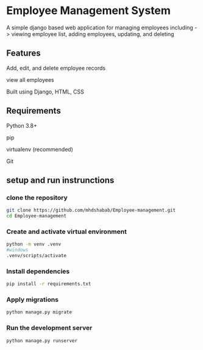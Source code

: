 # Employee Management System 

A simple django based web application for managing employees including -> viewing employee list, adding employees, updating, and deleting

## Features

Add, edit, and delete employee records

view all employees

Built using Django, HTML, CSS

## Requirements

Python 3.8+

pip

virtualenv (recommended)

Git

## setup and run instrunctions

### clone the repository
```bash
git clone https://github.com/mhdshabab/Employee-management.git
cd Employee-management
```
### Create and activate virtual environment
```bash
python -m venv .venv
#windows
.venv/scripts/activate
```
### Install dependencies
```bash
pip install -r requirements.txt
```

### Apply migrations
```bash
python manage.py migrate
```

### Run the development server
```bash
python manage.py runserver
```
